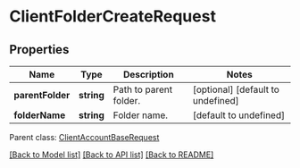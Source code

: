 # ClientFolderCreateRequest

## Properties
Name | Type | Description | Notes
------------ | ------------- | ------------- | -------------
**parentFolder** | **string** | Path to parent folder.              | [optional] [default to undefined]
**folderName** | **string** | Folder name.              | [default to undefined]

 Parent class: [ClientAccountBaseRequest](ClientAccountBaseRequest.md)

[[Back to Model list]](README.md#documentation-for-models) [[Back to API list]](README.md#documentation-for-api-endpoints) [[Back to README]](README.md)
